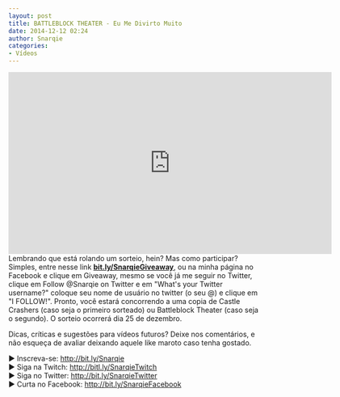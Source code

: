 ```yaml
---
layout: post
title: BATTLEBLOCK THEATER - Eu Me Divirto Muito
date: 2014-12-12 02:24
author: Snarqie
categories:
- Vídeos
---
```


<iframe width="640" height="360" src="https://www.youtube.com/embed/yUaZI0tGJT4?rel=0&amp;showinfo=0" frameborder="0" allowfullscreen></iframe>
Lembrando que está rolando um sorteio, hein? Mas como participar? Simples, entre nesse link <a href="http://bit.ly/SnarqieGiveaway" target="_blank"><strong>bit.ly/SnarqieGiveaway</strong></a>, ou na minha página no Facebook e clique em Giveaway, mesmo se você já me seguir no Twitter, clique em Follow @Snarqie on Twitter e em "What's your Twitter username?" coloque seu nome de usuário no twitter (o seu @) e clique em "I FOLLOW!". Pronto, você estará concorrendo a uma copia de Castle Crashers (caso seja o primeiro sorteado) ou Battleblock Theater (caso seja o segundo). O sorteio ocorrerá dia 25 de dezembro.

Dicas, críticas e sugestões para vídeos futuros? Deixe nos comentários, e não esqueça de avaliar deixando aquele like maroto caso tenha gostado.

▶ Inscreva-se: <a href="http://bit.ly/Snarqie">http://bit.ly/Snarqie</a><br />
▶ Siga na Twitch: <a href="http://bitl.ly/SnarqieTwitch">http://bitl.ly/SnarqieTwitch</a><br />
▶ Siga no Twitter: <a href="http://bit.ly/SnarqieTwitter">http://bit.ly/SnarqieTwitter</a><br />
▶ Curta no Facebook: <a href="http://bit.ly/SnarqieFacebook">http://bit.ly/SnarqieFacebook</a>
